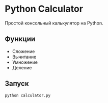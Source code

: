 # Python Calculator

Простой консольный калькулятор на Python.

## Функции

- Сложение
- Вычитание  
- Умножение
- Деление

## Запуск

```bash
python calculator.py

